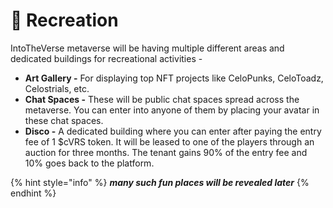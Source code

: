# 🤩 Recreation

IntoTheVerse metaverse will be having multiple different areas and dedicated buildings for recreational activities -

* **Art Gallery -** For displaying top NFT projects like CeloPunks, CeloToadz, Celostrials, etc.
* **Chat Spaces -** These will be public chat spaces spread across the metaverse. You can enter into anyone of them by placing your avatar in these chat spaces.
* **Disco -** A dedicated building where you can enter after paying the entry fee of 1 $cVRS token. It will be leased to one of the players through an auction for three months. The tenant gains 90% of the entry fee and 10% goes back to the platform.

{% hint style="info" %}
_**many such fun places will be revealed later**_
{% endhint %}
